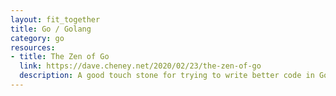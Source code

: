 ```yaml
---
layout: fit_together
title: Go / Golang
category: go
resources:
- title: The Zen of Go
  link: https://dave.cheney.net/2020/02/23/the-zen-of-go
  description: A good touch stone for trying to write better code in Go (or really any language).
---
```

